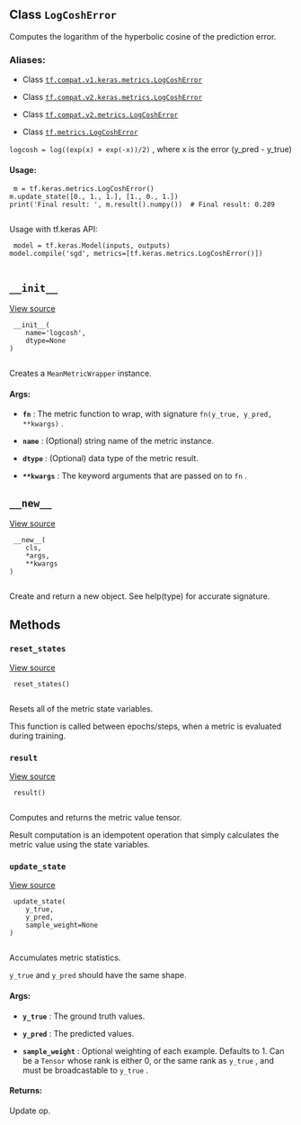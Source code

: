 

## Class  `LogCoshError` 
Computes the logarithm of the hyperbolic cosine of the prediction error.



### Aliases:

- Class [ `tf.compat.v1.keras.metrics.LogCoshError` ](/api_docs/python/tf/keras/metrics/LogCoshError)

- Class [ `tf.compat.v2.keras.metrics.LogCoshError` ](/api_docs/python/tf/keras/metrics/LogCoshError)

- Class [ `tf.compat.v2.metrics.LogCoshError` ](/api_docs/python/tf/keras/metrics/LogCoshError)

- Class [ `tf.metrics.LogCoshError` ](/api_docs/python/tf/keras/metrics/LogCoshError)

 `logcosh = log((exp(x) + exp(-x))/2)` , where x is the error (y_pred - y_true)



#### Usage:


```
 m = tf.keras.metrics.LogCoshError()
m.update_state([0., 1., 1.], [1., 0., 1.])
print('Final result: ', m.result().numpy())  # Final result: 0.289
 
```

Usage with tf.keras API:



```
 model = tf.keras.Model(inputs, outputs)
model.compile('sgd', metrics=[tf.keras.metrics.LogCoshError()])
 
```



##  `__init__` 
[View source](https://github.com/tensorflow/tensorflow/blob/r2.0/tensorflow/python/keras/metrics.py#L2195-L2196)



```
 __init__(
    name='logcosh',
    dtype=None
)
 
```

Creates a  `MeanMetricWrapper`  instance.



#### Args:

- **`fn`** : The metric function to wrap, with signature
 `fn(y_true, y_pred, **kwargs)` .

- **`name`** : (Optional) string name of the metric instance.

- **`dtype`** : (Optional) data type of the metric result.

- **`**kwargs`** : The keyword arguments that are passed on to  `fn` .



##  `__new__` 
[View source](https://github.com/tensorflow/tensorflow/blob/r2.0/tensorflow/python/keras/metrics.py#L144-L160)



```
 __new__(
    cls,
    *args,
    **kwargs
)
 
```

Create and return a new object.  See help(type) for accurate signature.



## Methods


###  `reset_states` 
[View source](https://github.com/tensorflow/tensorflow/blob/r2.0/tensorflow/python/keras/metrics.py#L203-L209)



```
 reset_states()
 
```

Resets all of the metric state variables.

This function is called between epochs/steps,
when a metric is evaluated during training.



###  `result` 
[View source](https://github.com/tensorflow/tensorflow/blob/r2.0/tensorflow/python/keras/metrics.py#L361-L371)



```
 result()
 
```

Computes and returns the metric value tensor.

Result computation is an idempotent operation that simply calculates the
metric value using the state variables.



###  `update_state` 
[View source](https://github.com/tensorflow/tensorflow/blob/r2.0/tensorflow/python/keras/metrics.py#L558-L583)



```
 update_state(
    y_true,
    y_pred,
    sample_weight=None
)
 
```

Accumulates metric statistics.

 `y_true`  and  `y_pred`  should have the same shape.



#### Args:

- **`y_true`** : The ground truth values.

- **`y_pred`** : The predicted values.

- **`sample_weight`** : Optional weighting of each example. Defaults to 1. Can be
a  `Tensor`  whose rank is either 0, or the same rank as  `y_true` ,
and must be broadcastable to  `y_true` .



#### Returns:
Update op.

